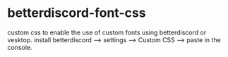 # betterdiscord-font-css
custom css to enable the use of custom fonts using betterdiscord or vesktop.
install betterdiscord --> settings --> Custom CSS --> paste in the console.
